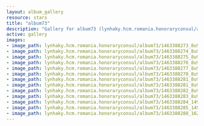 ```yaml
---
layout: album_gallery
resource: stars
title: "album73"
description: "Gallery for album73 (lynhaky.hcm.romania.honoraryconsul/album73)"
active: gallery
images:
- image_path: lynhaky.hcm.romania.honoraryconsul/album73/1463388273_8u9a7414.jpg
- image_path: lynhaky.hcm.romania.honoraryconsul/album73/1463388274_8u9a7424.jpg
- image_path: lynhaky.hcm.romania.honoraryconsul/album73/1463388275_8u9a7430.jpg
- image_path: lynhaky.hcm.romania.honoraryconsul/album73/1463388276_8u9a7432.jpg
- image_path: lynhaky.hcm.romania.honoraryconsul/album73/1463388277_8u9a7444.jpg
- image_path: lynhaky.hcm.romania.honoraryconsul/album73/1463388278_8u9a7448.jpg
- image_path: lynhaky.hcm.romania.honoraryconsul/album73/1463388281_8u9a7459.jpg
- image_path: lynhaky.hcm.romania.honoraryconsul/album73/1463388281_8u9a7466.jpg
- image_path: lynhaky.hcm.romania.honoraryconsul/album73/1463388282_8u9a7469.jpg
- image_path: lynhaky.hcm.romania.honoraryconsul/album73/1463388283_8u9a7474.jpg
- image_path: lynhaky.hcm.romania.honoraryconsul/album73/1463388284_14940.jpg
- image_path: lynhaky.hcm.romania.honoraryconsul/album73/1463388285_14965.jpg
- image_path: lynhaky.hcm.romania.honoraryconsul/album73/1463388288_16221.jpg
---
```

